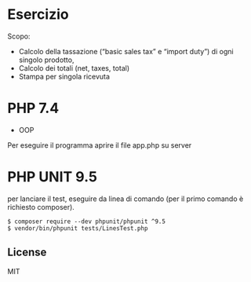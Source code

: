 <h1 class="code-line" data-line-start=0 data-line-end=1 ><a id="Esercizio_0"></a>Esercizio</h1>
<p class="has-line-data" data-line-start="2" data-line-end="3">Scopo:</p>
<ul>
<li class="has-line-data" data-line-start="3" data-line-end="4">Calcolo della tassazione (“basic sales tax” e “import duty”) di ogni singolo prodotto,</li>
<li class="has-line-data" data-line-start="4" data-line-end="5">Calcolo dei totali (net, taxes, total)</li>
<li class="has-line-data" data-line-start="5" data-line-end="7">Stampa per singola ricevuta</li>
</ul>
<h1 class="code-line" data-line-start=7 data-line-end=8 ><a id="PHP_74_7"></a>PHP 7.4</h1>
<ul>
<li class="has-line-data" data-line-start="9" data-line-end="11">OOP</li>
</ul>
<p class="has-line-data" data-line-start="11" data-line-end="12">Per eseguire il programma aprire il file app.php su server</p>
<h1 class="code-line" data-line-start=13 data-line-end=14 ><a id="PHP_UNIT_95_13"></a>PHP UNIT 9.5</h1>
<p class="has-line-data" data-line-start="14" data-line-end="15">per lanciare il test, eseguire da linea di comando (per il primo comando è richiesto composer).</p>
<pre><code class="has-line-data" data-line-start="16" data-line-end="19" class="language-sh">$ composer require --dev phpunit/phpunit ^<span class="hljs-number">9.5</span>
$ vendor/bin/phpunit tests/LinesTest.php
</code></pre>
<h2 class="code-line" data-line-start=21 data-line-end=23 ><a id="License_21"></a>License</h2>
<p class="has-line-data" data-line-start="24" data-line-end="25">MIT</p>

